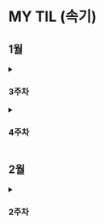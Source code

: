 # MY TIL (속기)

## 1월
<details>
  <summary><h3>3주차</h3></summary>

  <details>
    <summary>CUL & GUL</summary>
    
    - CLI(Command Line Interface): **명령어**를 통해 사용자와 컴퓨터가 상호 작용하는 방식
    - GUL(Graphic User Interface): **그래픽**을 통해 사용자와 컴퓨터가 상호 작용하는 방식
    - CLI를 사용해야 하는 가장 큰 이유는 **메모리와 CPU 사용량이 적어** 효율적으로 동작하기 때문이다. ⇒ 컴퓨터가 **개인화**가 되면서 혁신이 일어났다. 개발자라면 시스템을 구축하여 제공할 수 있어야 하며, 이를 위해서 효율성이 필요하다.
  </details>

  <details>
    <summary>CUL 中 (“.”, “..”, touch, mkdir, ls, cd, start, rm (-r), pwd)</summary>
    
    - ‘.’(점)의 역할은 위치를 알려주는 역할이다. 하나는 현재 디렉토리, 둘은 현재의 상위 디렉토리이다.
    - touch: 파일 생성 / mkdir: 새 디렉토리 생성 / ls: 현재 작업 중인 디렉토리 내부의 폴더 혹은 파일 목록을 출력
      1. touch text.txt
      2. mkdir new_dir
      3. ls . or ls ..
    - cd: 현재 작업 중인 디렉토리를 변경(위치 이동) / start: 폴더 혹은 파일을 열기 / rm: 파일 삭제 (디렉토리 삭제는 -r 옵션을 추가 사용) / pwd: 현재 작업 공간 확인(print working dir)
      1. cd new_dir → cd .. ⇒ 제자리
      2. start text.txt
      3. rm text.txt or rm -r new_dir
    - CLI에서 가장 중요한 것: **내가 어디 있는지(경로)** 알아야 한다.
    - **절대 경로:** Root 디렉토리부터 목적 지점까지 거치는 모든 경로를 전부 작성한 것 / **상대 경로**: 현재 작업하고 있는 디렉토리를 기준으로 계산된 상대적 위치를 작성한 것
      1. 윈도우 바탕 화면의 절대 경로 예시: C:/Users/ssafy/Desktop
      2. 만약 현재 작업하는 있는 디렉토리가 C:/Users 일 때, 윈도우 바탕 화면으로의 상대 경로는 ssafy/Desktop 이다.
      3. 나를 중심 혹은 컴퓨터를 중심으로 이동할 것인가를 생각하면 된다. 일반적으로 상대 경로를 통해 전달하는데 이는 절대 경로의 경우 보안에 위험이 있을 수 있기 때문이다.
  </details>

  <details>
    <summary>Git이란?</summary>
    
    - Google Docs를 활용한 버전 관리 예시와 유사하다. ⇒ ‘누가 언제 어떻게 왜’ 를 기록하면서 다음 버전은 이전 버전에 대해서 **변경점만을 저장**하고 있다.
    - 기존과 다르게 이전 버전에 대해서 추가사항이 어떤 것이 있는지 확인할 수 있으며 최종사항은 따로 저장
    - **분산** 버전 관리 시스템
      - 중앙 집중식: 버전은 중앙 서버에 저장되고 중앙 서버에서 파일을 가져와 다시 중앙에 업로드
        - 매니저 입장에서는 개발자 관리에 용이
      - 분산식: 버전을 여러 개의 복제된 저장소에 저장 및 관리
        - 중앙 서버의 장애나 손실에 대비하여 백업과 복구가 용이
        - 개발자들 간에 작업 충돌을 줄일 수 있고 개발 생산성을 향상
        - 인터넷에 연결되지 않은 환경에서도 작업 가능 ⇒ 변경 이력과 코드를 로컬 저장소에 기록하고, 나중에 중앙 서버 동기화
    - Git의 역할
      - 코드의 버전(히스토리)를 관리
      - 개발되어 온 과정 파악
      - 이전 버전과의 변경 사항 비교   ⇒ undoing과 연관지을 수 있음
    ⇒ 분산 버전 관리 시스템으로 코드의 ‘변경 이력’을 기록하고 ‘협업’을 도와주는 도구
  </details>

  <details>
    <summary>Git의 영역</summary>
    
    - **Working Directory(W.D)**: 실제 작업 중인 파일들이 위치하는 영역
    - **Staging Area (개념적으로만 존재)**: W.D에서 변경된 파일 중, 다음 버전에 포함시킬 파일들을 선택적으로 추가하거나 제외할 수 있는 **중간 준비 영역**
    - **Repository**: **버전(commit)** 이력(history)과 파일들이 영구적으로 저장되는 영역으로 모든 **버전(commit)**과 변경 이력이 기록
      - commit(버전): 변경된 파일들을 저장하는 행위이며, 마치 사진을 찍듯이 기록한다 하여 ‘snapshot’ 이라고도 함
  </details>

  <details>
    <summary>Git의 동작</summary>
    
    - git init: 로컬 저장소 설정(초기화) → git의 버전 관리를 시작할 디렉토리에서 진행 ⇒ 현재 위치를 directory에서 working directory로 바꿈
    - git add: 변경사항이 있는 파일을 staging area에 추가
    - git commit: staging area에 있는 파일들을 저장소에 기록 → 해당 시점의 버전을 생성하고 변경 이력을 남기는 것
    - git status: staging area 상태 확인
    - git config —global [user.email](http://user.email) “메일 주소”, git config —global [user.name](http://user.email) “유저네임”
    - — global: 어디서든 입력 가능하며 이를 반복적으로 사용할 시 덮어쓰여짐
    - ls -a ⇒ ./../.git/sample ⇒ .git이 Repository이며 Version DB + settings, git_prac는 W.D
    - staging area에 한 번이라도 올라가지 않으면 git으로 관리되지 않는다. staging area란 commit할 파일들을 선별한 곳이라고 생각할 수 있다.
  </details>

  <details>
    <summary>git init 주의사항</summary>
    
    - git 로컬 저장소 내에 또 다른 git 로컬 저장소를 만들지 말 것
    - 즉, 이미 git 로컬 저장소인 디렉토리 내부 하단에서 git init 명령어를 다시 입력하지 말 것
    - git 저장소 안에 git 저장소가 있을 경우 가장 바깥쪽의 git 저장소가 안쪽의 git 저장소의 변경 사항을 추적할 수 없기 때문
    - 때문에 boot나 바탕화면이 아닌 C 드라이브 같은 곳에 설정할 것
    - git commit —amend ⇒ 이전 commit 수정
  </details>

  <details>
    <summary>Vim</summary>
    
    - i: insert mode, 완료한 뒤 :q, :q!, :wq, :wq! 와 같은 명령어로 종료 가능하다.
  </details>

  <details>
    <summary>CUL 中 (remote, push, pull, clone, gitignore)</summary>
    
    - remote: git remote add (명령어) | origin(별칭) | URL(원격 저장소)
    - push: git push (명령어) | origin(별칭) | master (branch 이름)
    - commit 이력이 없다면 push 할 수 없다. 이를 클라우드와 같이 파일을 저장만 하는 곳으로 이해하지 말 것
    - 로컬 → 원격
    - pull: git pull | URL(원격 저장소)
      - 원격 저장소에 있던 파일들을 기준으로 로컬 저장소 파일들을 업데이트 시킴
    - clone: git clone | URL(원격 저장소)
      - 원격 저장소에 있던 파일들을 로컬 저장소로 다운받음
    - gitignore: git에서 특정 파일이나 디렉토리를 추적하지 않도록 설정하는 데 사용되는 텍스트 파일
      - touch .gitignore | [gitignore.io](http://gitignore.io) 사이트 참조
      - 한 번 staging area에 추가되는 순간 gitignore 효과는 사라짐. 따라서 처음 repo를 만들 때, gitignore를 포함하여 설계하는 것이 중요
  </details>
  
  <details>
    <summary>TIL</summary>
    
    - TIL(Today I Learn): 매일 내가 배운 것을 Markdown으로 정리해서 문서화하는 것
    - ‘문서화’ 의 중요성: 신입 개발자에게 요구되는 가장 중요한 덕목이며 이는 나 말고도 이를 보고 이어갈 다른 개발자 입장도 고려되어야 한다. ⇒ 꾸준히 스스로 학습해 성장할 수 있고 문서화를 통해 내 생각을 정리하고 팀에 공유할 수 있는 능력
    - 경로마다 readme 파일이 있을 수 있다.
  </details>

  <details>
    <summary>Revert&Reset&restore</summary>
    
    - commit -amend ⇒ 바로 직전 수정을 통한 재확인 및 검증
    - 과거로 되돌린다는 공통점은 있으나 Revert는 되돌렸다는 기록, history, commit을 남김, Reset은 기록 조차 없음
    - revert: 재설정, 단일 commit을 실행 취소, 프로젝트 기록에서 commit을 없었던 일로 처리 후 그 결과를 commit으로 추가. 이를 통해서 추적 가능하다.
    - git revert 정리
        - 변경 사항을 안전하게 실행 취소할 수 있도록 도와주는 순방향 실행 취소 작업
        - commit기록에서 commit을 삭제하거나 분리하는 대신 지정된 변경 사항을 반전시키는 새 commit을 생성
        - git에서 기록이 손실되는 것을 방지하며 기록의 무결성과 협업의 신뢰성 높임
    - git reset: 특정 commit으로 되돌아가는 작업, git reset [옵션 <commit id>
    - git reset 작동 원리: 되돌리기, 시계를 마치 과거로 돌리는 듯한 행위, 특정 commit 으로 되돌아 갔을 때, 되돌아간 commit 이후의 commit은 모두 삭제
        - —sort, —mixed. —hard: 삭제되는 commit들의 기록을 어떤 영역에 남겨둘 것인지 정하는 옵션.
            - soft: 삭제 commit을 staging area에 남김
    - git restore: 파일 내용 수정 전으로 되돌리기
        - staging area에 올라간 파일을 Unstage 하기
            - git rm —cached
            - git restore —staged
  </details>

  <details>
    <summary>Chat GPT</summary>
    
    - Chat Gpt가 가능하게 한 다양한 이유 중 하나는 Web Service라는 것이다. 이를 통해서 기술(Soft service) + API(소통) ⇒ GPT를 기반으로 프로젝트 등을 지향하는 것이 생산적
  </details>

  <details>
    <summary>API</summary>
    
    - Interface
        - 서로 다른 두 개의 시스템이 정보를 교환할 때, 그 사이에 존재하는 접점
        - 사용자가 기기를 쉽게 동작 시키거나, 기계와 기계가 통신할 때 필요한 ‘약속된 방’
    - UI
    - 눈에 보이지 않는 영역의 통신으로 기계와 기계, 시스템과 시스템 사이의 소통이 수 없이 많이 이루어진다.
        - 클라이언트 - 서버 구조 ⇒ Client(requests)→ ← (responses) Server
            - 클라이언트: 서비스 요청
            - 서버: 요청을 받아 처리하고, 결과를 응답
            - 사용자가 브라우저로 특정 주소(URL)를 요청 →  ←서버가 해당 페이지, 데이터 등을 보내줌
    - API: 두 소프트웨어가 서로 통신할 수 있게 하는 메커니즘 → **약속된 방식**의 인터페이스로 **특정 규칙**에 따라 데이터를 요청하고 응답하는 규칙을 제공
        - API KEY:
            - 보안 강화: 무단 접근을 막고, 승인된 사용자만 요청 가능
            - 데이터 관리: 호출 횟수, 사용량 모니터링, 일정량 이상 사용 시 과금 정책 적용 가
            - 공개된 곳에 노출되면 안되며 KEY를 안전하게 저장하는 방법들을 고려해야 한다.
    - Application: **특정 기능**을 수행하는 모든 소프트웨어 → 웹 모바일 데스크톱 앱 등, 우리가 만든 서비스나 프로그램도 모두 앱의 일종

⇒(요약) API는 클라이언트와 서버 사이의 invisiable interface. API Key는 이 통신을 더욱 안전하게 만들기 위한 핵심 수단
  </details>

</details>

<details>
<summary><h3>4주차</h3></summary>

  <details>
    <summary>프로그래밍</summary>
    - 명령어들의 집합으로 핵심은 새 연산을 정의하고 조합해 유용한 작업을 수행하는 것 ⇒ 문제를 해결하는 매우 강력한 방법
  </details>

  <details>
    <summary>Python 개념</summary>
    - Python을 배우는 이유
      - 쉽고 간결한 문법
      - 파이썬 커뮤니티의 지원
      - 광범위한 응용 분야
        - 웹 개발, 데이터 분석, 인공지능, 자동화 인공지능 등에서 다양하게 활용
    - Python 알고리즘
      - 직관적인 문법
      - 강력한 표준 라이브러리
      - 빠른 프로토타이핑
    - 표현식
      - 값으로 평가될 수 있는 코드 조각
      - 표현식이 **평가**되어 값이 반환됨
      - 평가란 표현식을 실행하여 값을 얻는 과정 ⇒ 표현식을 순차적으로 평가하여 프로그램의 동작을 결정
    - 문장
      - 실행 가능한 동작을 기술하는 코드(조건문, 반복문, 함수 정의 등) → 문장은 보통 여러 개의 표현식을 포함
  </details>

  <details>
    <summary>Python 변수</summary>
    - Type(타입): 변수나 값이 가질 수 있는 데이터의 종류를 의미 → 어떤 종류의 데이터인지 어떻게 해석되고 처리되어야 하는 지를 정의
      - 타입은 2가지 요소로 이루어짐 → “값”과 “값에 적용할 수 있는 연산” ⇒ 데이터 타입에 맞는 연산을 위해 타입의 분류는 중요
    - 산술 연산자 / 연산자 우선순위 ⇒ 노션 필기보면서 숙지할 것
    - 변수: 값을 저장하기 위한 이름 ⇒ 값을 참조하기 위한 이
    - 변수 할당: 표현식을 통해 변수에 값을 저장 (오른쪽에서 왼쪽으로)
        - 할당문
            1. 할당 연산자(=) 오른쪽에 있는 표현식을 평가해서 값(메모리 주소)을 생성
            2. 값의 메모리 주소를 ‘=’ 왼쪽에 있는 변수에 저장
                1. 존재하지 않는 변수라면 → 새 변수를 생성 (할당)
                2. 기존에 존재했던 변수라면 → 기존 변수를 재사용해서 변수에 들어 있는 메모리 주소를 변경 (재할)
    - 변수 값 그리고 메모리
        - 거리에 집 주소가 있듯이 메모리의 모든 위치에는 그 위치를 고유하게 식별하는 메모리 주소가 존재
            - 메모리 ⇒ 36.5 (타입: float, 주소: 491734)
        - 객체 (Object)
            - 타입을 갖는 메모리 주소 내 값
            - “값이 들어있는 상자”
        - 변수
            - 그 변수가 참조하는 객체의 메모리 주소를 가짐
            - 변수는 값 36.5를 참조
  </details>

  <details>
    <summary>Python Type</summary>
    - Data Types: 값의 종류와 그 값에 적용 가능한 연산과 동작을 결정하는 속
    - 데이터 타입
      - Numeric Type
        - int, float, complex
      - Sequence Types
        - list, tuple, range
      - Text Sequence Type
        - str
      - Non - Sequence Types
        - set, dict
      - 기타
        - Boolean, None, Functions
    - 데이터 타입이 필요한 이유
      - 값들을 구분하고, 어떻게 다뤄야 하는지를 알 수 있음
      - 요리 재료마다 특정한 도구가 필요하듯이 각 데이터 타입 값들도 각자에게 적합한 도구를 가짐
      - 타입을 명시적으로 지정하면 코드를 읽는 사람이 변수의 의도를 더 쉽게 이해할 수 있고, 잘못된 데이터 타입으로 인한 오류를 미리 예방
    - int(Integer): 정수 자료형
      - 정수를 표현하는 자료
      - a=10, b=0, c=-5
      - 진수
        - 2진수(binary): 0b10 → 2
        - 8진수 (octal): 0o30 → 24
        - 16진수 (hexadecimal): 0x10 → 16
     - float: 실수 자료형
       - 실수를 표현하는 자료형 ⇒ 프로그래밍 언어에 float는 실수에 대한 **근삿값**
          - 유한 정밀도: 한 숫자에 대해 저장하는 용량이 제한 (메모리 용량 문제)
            - 부동소수점 에러: 컴퓨터가 실수를 표현하는 방식으로 인해 발생하는 작은 오차 → 2진수로 변환하는 과정에서 발생하는 근사치 표현
            - 부동소수점 에러 해결책: 대표적으로 decimal 모듈을 ㅏ용해 부동소수점 연산의 정확성을 보장하는 방법
     - Sequence Types: 여러 개의 값들을 순서대로 나열하여 저장하는 자료형
      - str, list, tuple, range
      - 순서(Sequence)
        - 값들이 순서대로 저장 (정렬 X)
      - 인덱싱(Indexing)
        - 각 값에 고유한 인덱스(번호)를 가지고 있으며, 인덱스를 사용하여 특정 위치의 값을 선택하거나 수정할 수 있음
      - 슬라이싱(Slicing)
        - 인덱스 범위를 조절해 부분적인 값을 추출할 수 있음
      - 길이(Length)
        - len()함수를 사용하여 저장된 값의 개수(길이)를 구할 수 있음
      - 반복(Iteration)
        - 반복문을 사용하여 저장된 값들을 반복적으로 처리할 수 있다.
      - str: 문자들의 순서가 있는 변경 불가능한 시퀀스 자료
        - 작은 따옴표나 큰 따옴표로 감싸서 표현
        - 중첩 따옴표, \n, \t, \\, \’, \”
      - String Interpolation: 문자열 내에 변수나 표현식을 삽입하는 방법
        - f-string
        - 인덱스 0,1,2,3,4 = -5, -4, -3, -2, -1
        - 슬라이싱 및 리버스([::-1])
  </details>

  <details>
    <summary>CUL & GUL</summary>
    
    - CLI(Command Line Interface): **명령어**를 통해 사용자와 컴퓨터가 상호 작용하는 방식
    - GUL(Graphic User Interface): **그래픽**을 통해 사용자와 컴퓨터가 상호 작용하는 방식
    - CLI를 사용해야 하는 가장 큰 이유는 **메모리와 CPU 사용량이 적어** 효율적으로 동작하기 때문이다. ⇒ 컴퓨터가 **개인화**가 되면서 혁신이 일어났다. 개발자라면 시스템을 구축하여 제공할 수 있어야 하며, 이를 위해서 효율성이 필요하다.
  </details>

  <details>
    <summary>Data type</summary>
    
    - review
      - 부동 소수점
      - 지수표현: 3.14e+-4
      - Sequence Types: 여러 개의 값들을 순서대로 나열하여 저장하는 자료형
      - str: 문자들의 순서가 있는 변경 불가능한 시퀀스 자료형
      - String Interpolation: 문자열 내에 변수나 표현식을 삽입하는 방법
        - f - string
    - Sequence Types
      - list: 여러 개의 값을 순서대로 저장하는 변경 가능한 시퀀스 자료형
        - 리스트 표현
          - 0개 이상의 객체를 포함하여 데이터 목록을 저장
          - 대괄호 [] 로 표기
          - 데이터는 어떤 자료형 도 저장할 수 있음
        - 인덱싱, 슬라이싱, 길이 가능
        - 리스트 요소를 바꾼다고 주소가 바뀌는 것은 아니다.
      - tuple: 여러 개의 값을 순서대로 저장하는 변경 불가능한 시퀀스 자료형
        - 튜플 표현
          - 0개 이상의 객체를 포함하여 데이터 목록을 저장
          - 소괄호 () 표기
          - 데이터는 어떤 자료형도 저장할 수 있음
          - 단일 요소 튜플을 만들 대는 반드시 후행 쉼표를 사용해야 함 -> (1,)
        - 인덱싱, 슬라이싱, 길이 가능
        - 튜플 쓰임
          - 튜플의 불변 특성을 사용하여 내부 동작과 안전한 데이터 전달에 사용
            - 다중 할당, 값 교환, 그룹화 등에 쓰임
      - range: 연속된 정수 시퀀스를 생성하는 변경 불가능한 자료형
        - range 기본 구문: range(시작 값, 끝 값, 증가 값,) -> 정수 시퀀스 생성
          - 주로 반복문과 함께 사용
    - Non - sequence Types
      - dict: key - value 쌍으로 이루어진 순서와 중복이 없는 변경 가능한 자료형
        - key는 변경 불가능한 자료형만 사용 가능
        - value는 모든 자료형 사용 가능
        - 중괄호 {} 표기
        - list의 한계점을 보완하는 타입
        - 중복이 될 수 없다는 것은 key 기준
      - set: 순서와 중복이 없는 변경 가능한 자료형(집합 자료형)
      
  </details>

  <details>
    <summary>연산자</summary>
    
    - 복합 연산자
    - 비교 연산자
      - <, <=, >, >=, ==, != ,is, is not 이 있다
      - == ↔ is
      - ==
        - 값을 비교
        - 동등성
        - 1 == True ⇒ True로 나옴
      - is
        - 객체 자체가 같은지를 비교
        - 식별성
        - 두 변수가 동일한 메모리 주소를 가리키고 있을 때만 Ture
      - is 대신 ==를 사용하는 이유
        - is는 객체의 식별성을 비교하므로, 숫자나 문자열 같은 값 자체를 비교하려는 상황에서는 적절하지 않음
        - is연산자를 이용하면 코드 상에서 의도치 않게 False가 나오거나 파이썬 버전에 따라 내부 구현 차이 때문에 기대하는 결과가 달라질 수 있음
      - is 연산자 사용하는 때
        - None을 비교를 비교 할 때
        - 싱글턴 객체를 비교 할 때 → True, False
      - 정리
        - 값 비교에는 ==, 객체 비교에는 is
    - 논리 연산자
    - 멤버십 연산자
    - 시퀀스형 연산
  </details>

  <details>
    <summary>실습 중 공부</summary>
    
    -  
  </details>
  
  <details>
    <summary>함수</summary>
    
    - functions: 특정 작업을 수행하기 위한 **재사용** 가능한 코드 묶음
      - 함수를 사용하는 이유
        - 두 수의 합을 구하는 함수를 정의하고 사용함으로써 코드의 중복을 방지
        - 재사용성이 높아지고, 코드의 가독성과 유지 보수성 향상
      - return 이후의 문장들은 무시된다. return이 없다면 None 반환
      - 프린트 함수는 반환 값이 없다.
  </details>
  
  <details>
    <summary>매개변수와 인자자</summary>
    
    - 매개변수(parameter): 함수를 정의할 때, 함수가 받을 값을 나타내는 변수
    - 인자(argument): 함수를 호출할 때, 실제로 전달되는 값
    - 다양한 인자 종류
      - 위치 인자
        - 함수 호출 시 인자의 위치에 따라 전달되는 인자
        - 위치인자는 함수 호출 시 반드시 값을 전달해야 함
      - 기본 인자 값
        - 함수 정의에서 매개변수에 기본 값을 할당하는 것
        - 함수 호출 시 인자를 전달하지 않으면, 기본값이 매개변수에 할당됨
      - 키워드 인자
        - 함수 호출 시 인자의 이름과 함께 값을 전달하는 인자
        - 매개변수와 인자를 일치시키지 않고, 특정 매개변수에 값을 할당할 수 있음
        - 인자의 순서는 중요하지 않으며, 인자의 이름을 명시하여 전달
        - 단, 호출 시 키워드 인자는 위치 인자 뒤에 위치해야 함
      - 임의의 인자 목록
        - 정해지지 않는 개수의 인자를 처리하는 인자
        - 함수 정의 시 매개변수 앞에  ‘*’ 를 붙여 사용
        - 여러 개의 인자를 tuple로 처리
      - 임의의 키워드 인자 목록
        - 정해지지 않은 개수의 키워드 인자를 처리하는 인자
        - 함수 정의 시 매개변수 앞에  ‘**’ 를 붙여 사용
        - 여러 개의 인자를 dictionary로 묶어 처리
      - 함수 인자 권장 작성순서
        - 워치 → 기본 → 가변 → 가변 키워드
        - 호출 시 인자를 전달하는 과정에서 혼란을 줄일 수 있도록 함
        - 단, 모든 상황에 적용되는 절대적인 규칙은 아니며 , 상황에 따라 유연하게 조정될 수 있음
  </details>
  
  <details>
    <summary>재귀 함수</summary>
    
    - 재귀 함수: 함수 내부에서 자기 자신을 호출하는 함수
      - 팩토리얼
      - 재귀 함수의 특징
        - 특정 알고리즘 식을 표현할 때 변수의 사용이 줄어들며, 코드의 가독성이 높아짐
        - 1개 이상의 base case(종료되는 상황)가 존재하고, 수렴하도록 작성  
  </details>
  
  <details>
    <summary>내장 함수</summary>
    
    - 파이썬이 기본적으로 제공하는 함수(별도의 import 없이 바로 사용 가능)
    - map
      - map(function(함수), iterable(반복이 가능한 객체)): 순회 가능한 데이터구조의 모든 요소에 함수를 적용하고 그 결과를 map object로 변환
    - zip
      - zip(*iterables): 임의의 iterable을 모아 튜플을 원소로 하는 zip object를 반환
      - 페어가 맞지 않을 경우는 test해 볼 것 -> 실행 안
  </details>
  
  <details>
    <summary>함수와 scope</summary>
    
    - 함수는 코드 내부에 local scope를 생성하며, 그 외의 공간인 global scope로 구분
      - scope
        - global scope: 코드 어디에서든 참조할 수 있는 공간
        - local scope : 함수가 만든 scope (함수 내부에서만 참조 가능)
      - variable
        - global variable: global scope에 정의된 변수
        - local variable: local scope에 정의된 변수
    - 변수 수명주기
      - built - in scope: 영원
      - global scope: 코드 내에 한정
      - local scope: 함수 내에 한정
    - 이름 검색 규칙
      - 함수 내에서 바깥 scope의 변수에 접근 가능하나 수정은 할 수 없음 
  </details>
  
  <details>
    <summary>함수 스타일 가이드</summary>
    
    - def 안에 여러 목적을 넣는 것이 아닌 단일 목적
  </details>
  
  <details>
    <summary>packing & unpacking</summary>
    
    - packing: 여러 개의 값을 하나의 변수에 묶어서 담는 것
    - unpacking: 패킹된 변수를 풀어서 개별 변수나 함수 인자로 전달
  </details>
  
  <details>
    <summary>람다</summary>
    
    - 일회성으로 함수를 만들어서 적용시키는 함수로 이해
  </details>
  
  <details>
    <summary>모듈</summary>
    
    - 개요
      - 개발자가 프로그램 전체를 모두 혼자 힘으로 작성하는 것은 드문 일
      - 다른 프로그래머가 이미 작성해 놓은 수천, 수백 만 줄의 코드를 활용하는 것은 생산성에서 매우 중요한 일이다.
    - 모듈 활용
      - 모듈: 한 파일로 묶인 변수와 함수의 모음으로 특정한 기능을 하는 코드가 작성된 파이썬 파일( .py)
        - 모듈 예시
          - math 내장 모듈: 파이썬이 미리 작성해 둔 수학 관련 변수와 함수가 작성된 묘듈 → import math 한 뒤 .pi, sqrt(4)
        - 모듈을 가져오는 방법
          - import 문 사용 → import math
          - from 절 사용 → from math import sqrt → 이 경우 사용 시 모듈 사용 X
        - 모듈 사용하기
          - ‘.(dot)’ 연산자
          - “점의 왼쪽 객체에서 점의 오른쪽 이름을 찾아라” 라는 의미
        - 모듈 주의사항
          - 서로 다른 모듈이 같은 이름의 함수를 제공할 경우 문제 발생
          - 마지막에 import된 이름으로 대체됨
        - ‘as’ 키워드
          - ‘as’ 키워드를 사용하여 별칭을 부여 가능
  </details>
  
  <details>
    <summary>파이썬 표준 라이브러리(PSL)</summary>
    
    - 파이썬 표준 라이브러리: 파이썬 언어와 함께 제공되는 다양한 모듈과 패키지의 모음
      - 패키지: 연관된 모듈들을 하나의 디렉토리에 모아 놓은 것
        - 패키지 사용하기
          - 아래와 같은 디렉토리 구조로 작성
          - 패키지 3개: my_package, math, statistics
          - 모듈 2개: my_math, tools
      - PSL 내부 패키지: 설치 없이 바로 import하여 사용
      - 외부 패키지: pip를 사용하여 설치 후 import 필요
        - pip: 외부 패키지들을 설치하도록 도와주는 파이썬의 패키지 관리 시스템
            - $ pip install [패키지 이름]
            - $ pip uninstall [패키지 이름]
            - $ pip install requests → 외부 API 서버로 요청
        - 패키지 사용 목적: 모듈들을 효율적으로 관리하고 재사용할 수 있도록 돕는 역할
  </details>
  
  <details>
    <summary>제어문</summary>
    
    - 제어문: 코드의 실행 흐름을 제어하는 데 사용되는 구문. 조건에 따라 코드 블록을 실행하거나 반복적으로 코드를 실행
    - 종류 다양
  </details>
  
  <details>
    <summary>조건문</summary>
    
    - 조건문: 주어진 조건식을 평가하여 해당 조건이 참인 경우에만 코드 블록을 실행하거나 건너뜀
        - if statement: if, elif, else
  </details>
  
  <details>
    <summary>반복문</summary>
    
    - 반복문: 주어진 코드 블록을 여러 번 반복해서 실행하는 구문
      - for statement: 특정 작업을 반복적으로 수행
        - for: 임의의 시퀀스의 항목들을 그 시퀀스에 들어있는 순서대로 반복
          - for [변수] in [반복 가능한 객체]:
             코드 블록
          - 반복 가능한 객체(iterable): 반복문에 순회할 수 있는 객체(시퀀스 객체 뿐만 아니라 dict, set 등도 포함)
          - for 문 작동원리
            - 리스트 내 첫 항목이 반복 변수에 할당되고 코드블록이 실행
            - 다음으로 반복 변수에 리스트의 2번째 항목이 할당되고 코드블록이 다시 실행
            - 마지막으로 반복 변수에 리스트의 마지막 요소가 할당되고 코드블록이 실행
      - while statement: 주어진 조건이 참인 동안 반복해서 실행
        - while: 주어진 조건식이 참인 동안 코드를 반복해서 실행 ⇒ 조건식이 거짓이 될 때까지 반복
          - while [조건식]:
                 코드 블록
          - while 문은 반드시 종료 조건이 필요
      - for: iterable의 요소를 하나씩 순회하며 반복. while: 주어진 조건식이 참인 동안 반복
      - 적절한 반복문 활용하기
        - for
          - 반복 횟수가 명확하게 정해져 있는 경우에 유용
          - 예를 들어, 리스트, 튜플, 문자열 등과 같은 시퀀스 형식의 데이터를 처리할 때
        - while
          - 반복 횟수가 불명확하거나 조건에 따라 반복을 종료해야 할 때 유용
          - 예를 들어, 사용자의 입력을 받아서 특정 조건이 충족될 때까지 반복하는 경우
      - 반복 제어: for문과 while은 매 반복마다 본문 내 모든 코드를 실행하지만 때때로 일부만 실행하는 것이 필요할 때가 있음
        - break
          - 반복 즉시 중지
        - continue
          - 다음 반복으로 건너뜀
        - pass
          - 아무런 동작도 수행하지 않고 넘어감
      - List comprehension: 간결하고 효율적인 리스트 생성 방법
        - 남용하면 안되며, 2차월 배열 생성 시 유용하게 사용
  </details>
  
  <details>
    <summary>참고</summary>
    
    - 모듈 내부 살펴보기
      - 내장 함수 help를 사용해 모듈에 무엇이 들어있는지 확인 가능
        - help(모듈)
    - enumerate
      - enumerate(iterable, strat = 0)
        - iterable 객체의 각 요소에 대해 인덱스와 함께 반환하는 내장함수 → 인덱스와 반복문을 같이 뽑음
          - for index, fruit in enumerate(fruits, 3):
                  print(index, fruit)  ⇒ 3 apple …. 튜플 형태이다.
  </details>
  
  <details>
    <summary>추가</summary>
    
    - list를 만드는 방법 → 반복문, list comprehension, map 총 3가지 방법
  </details>
  
  <details>
    <summary>데이터, 메서</summary>
    
    - 데이터 구조: 여러 데이터를 효과적으로 사용, 관리하기 위한 구조
      - 자료 구조: 컴퓨터 공학에서는 ‘자료 구조’ 라고 하며, 각 데이터의 효율적인 저장, 관리를 위한 구조를 나눠 놓은 것
      - 데이터 구조 활용: 문자열, 리스트, 딕셔너리 등 각 데이터 구조의 (메서드 == 함수)를 호출하여 다양한 기능을 활용하기
    - 메서드: 객체에 속한 함수 (종속) ⇒ 객체의 상태를 조작하거나 동작을 수행
      - 메서드는 클래스 내부에 정의되는 함수
      - 클래스는 파이썬에서 ‘타입을 표현하는 방법’ 이며 이미 은연중에 사용해왔음
      - 예를 들어 help 함수를 통해 str을 호출해보면 class였다는 것을 확인 가능
      - 메서드는 어딘가(클래스)에 속해 있는 함수이여, 각 데이터 타입별로 다양한 기능을 가진 메서드가 존재
      - 데이터 타입 객체.메서드
  </details>
  
  <details>
    <summary>문자열</summary>
    
    - 문자열 (이하 s로 취급)
      - s.find(x): x의 첫 번째 위치를 반환. 없으면 -1을 반환
      - s.index(x): x의 첫 번째 위치를 반환. 없으면 오류 발생 → 코드가 중단
    
    ##### is로 시작하는 함수의 반환 값은 Boolean
    
      - s.isupper(): 문자열 내의 모든 문자가 대문자인지 확인
      - s.islower(): 문자열 내의 모든 문자가 소문자인지 확인
      - s.isalpha(): 문자열 내의 모든 문자가 알파벳인지 확인, 단순 알파벳이 아닌 유니 코드 상 Letter (한국어도 포함)
    ———————————————————————————
      - s.replace(old, new[,count]): 바꿀 대상 글자를 새로운 글자로 바꿔서 반환 → new.text_new = text.replace(old, new, 1), 대괄호는 선택적 인자의 의미
      - s.strip([chars]): 공백이나 특정 문자를 제거
      - s.split(sep=None, maxsplit = -1): sep를 구분자 문자열로 사용하여 문자열에 있는 단어들의 리스트를 반환
      - ‘separator’.join(iterable): 구분자로 iterable의 문자열을 연결한 문자열을 반환
  </details>
  
  <details>
    <summary>리스트</summary>
    
    - 리스트 (이하 L로 취급)
      - L.append(x): 리스트 마지막에 항목 x를 추가
      - L.extend(m): iterable m의 모든 항목들을 리스트 끝에 추가 (+= 과 같은 기능)
      - L.pop(): 리스트 가장 오른쪽에 있는 항목([:-1])을 **반환** 후 제거
      - L.pop(i): 리스트 인덱스 i에 있는 항목을 반환 후 제거
      - L.insert(i, x): 리스트 인덱스 i에 항목 x를 삽입
      - L.remove(x): 리스트 가장 왼쪽에 있는 항목(첫 번째) x를 제거. 항목이 존재하지 않을 경우, valueError
      - L.clear(): 리스트의 모든 항목 삭제 → 빈 리스트로
    —————————————————————————
      - L.reverse(): 리스트의 순서를 역순으로 변경
      - L.sort(): 리스트를 정렬
      - L.index(x): 리스트에서 첫 번째로 일치하는 항목 x의 인덱스를 반환
      - L.count(x): 리스트에서 항목 x의 개수를 반환
  </details>

  <details>
    <summary>복사</summary>
    
    - 복사
      - mutable(가변) 객체: 생성 후 내용을 변경할 수 있는 객체
      - immutable(불변) 객체: 생성 후 내용을 변경할 수 없는 객체
      - 이러한 동작 방식의 이유
        - 성능 최적화
        - 메모리 효율성
      - 얕은 복사: 객체의 최상위 요소만 새로운 메모리에 복사하는 방법 내부에 중첩된 객체가 있다면 그 객체의 참조만 복사됨
      - 깊은 복사: 객체의 모든 수준의 요소를 새로운 메모리에 복사하는 방법. 중첩된 객체까지 모두 새로운 객체로 생성됨
  </details>
  
</details>



## 2월
<details>

  <summary><h3>2주차</h3></summary>
  
  <details>
    <summary>CUL & GUL</summary>
    
    - CLI(Command Line Interface): **명령어**를 통해 사용자와 컴퓨터가 상호 작용하는 방식
    - GUL(Graphic User Interface): **그래픽**을 통해 사용자와 컴퓨터가 상호 작용하는 방식
    - CLI를 사용해야 하는 가장 큰 이유는 **메모리와 CPU 사용량이 적어** 효율적으로 동작하기 때문이다. ⇒ 컴퓨터가 **개인화**가 되면서 혁신이 일어났다. 개발자라면 시스템을 구축하여 제공할 수 있어야 하며, 이를 위해서 효율성이 필요하다.
  </details>


  <summary><h3>3주차</h3></summary>
  
  <details>
    <summary>CUL & GUL</summary>
    
    - CLI(Command Line Interface): **명령어**를 통해 사용자와 컴퓨터가 상호 작용하는 방식
    - GUL(Graphic User Interface): **그래픽**을 통해 사용자와 컴퓨터가 상호 작용하는 방식
    - CLI를 사용해야 하는 가장 큰 이유는 **메모리와 CPU 사용량이 적어** 효율적으로 동작하기 때문이다. ⇒ 컴퓨터가 **개인화**가 되면서 혁신이 일어났다. 개발자라면 시스템을 구축하여 제공할 수 있어야 하며, 이를 위해서 효율성이 필요하다.
  </details>
  
</details>
